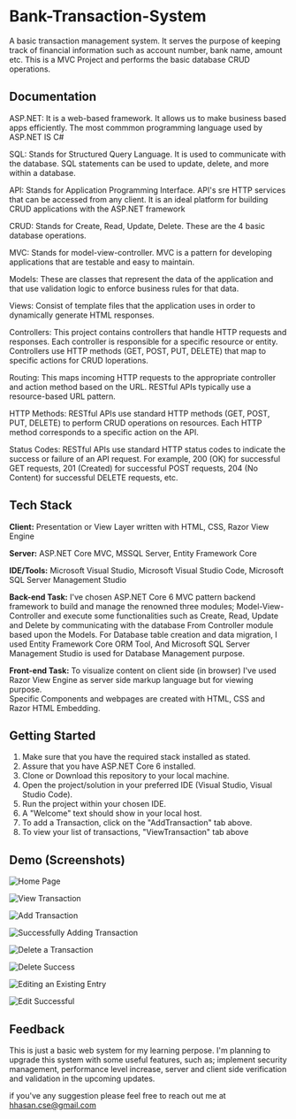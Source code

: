 
# Bank-Transaction-System

A basic transaction management system. It
serves the purpose of keeping track of financial information such as account number, bank name, amount etc.
This is a MVC Project and performs the basic database CRUD operations.

## Documentation
ASP.NET: It is a web-based framework. It allows us to make business based apps efficiently. The most commmon programming language used by ASP.NET IS C#

SQL: Stands for Structured Query Language. It is used to communicate with the database. SQL statements can be used to update, delete, and more within a database.

API: Stands for Application Programming Interface. API's sre HTTP services that can be accessed from any client. It is an ideal platform for building CRUD applications with the ASP.NET framework

CRUD: Stands for Create, Read, Update, Delete. These are the 4 basic database operations.

MVC: Stands for model-view-controller. MVC is a pattern for developing applications that are testable and easy to maintain. 

Models: These are classes that represent the data of the application and that use validation logic to enforce business rules for that data.

Views: Consist of template files that the application uses in order to dynamically generate HTML responses.

Controllers: This project contains controllers that handle HTTP requests and responses. Each controller is responsible for a specific resource or entity. Controllers use HTTP methods (GET, POST, PUT, DELETE) that map to specific actions for CRUD loperations.


Routing: This maps incoming HTTP requests to the appropriate controller and action method based on the URL. RESTful APIs typically use a resource-based URL pattern.

HTTP Methods: RESTful APIs use standard HTTP methods (GET, POST, PUT, DELETE) to perform CRUD operations on resources. Each HTTP method corresponds to a specific action on the API.

Status Codes: RESTful APIs use standard HTTP status codes to indicate the success or failure of an API request. For example, 200 (OK) for successful GET requests, 201 (Created) for successful POST requests, 204 (No Content) for successful DELETE requests, etc.


## Tech Stack

**Client:** Presentation or View Layer written with HTML, CSS, Razor View Engine

**Server:** ASP.NET Core MVC, MSSQL Server, Entity Framework Core

**IDE/Tools:** Microsoft Visual Studio, Microsoft Visual Studio Code, Microsoft SQL Server Management Studio


**Back-end Task:** I've chosen ASP.NET Core 6 MVC pattern backend framework to build and manage the renowned three modules; Model-View-Controller and execute some functionalities such as Create, Read, Update and Delete by communicating with the database From Controller module based upon the Models.
For Database table creation and data migration, I used Entity Framework Core ORM Tool, And Microsoft SQL Server Management Studio is used for Database Management purpose.

**Front-end Task:** To visualize content on client side (in browser) I've used Razor View Engine as server side markup language but for viewing purpose.  
Specific Components and webpages are created with HTML, CSS and Razor HTML Embedding.

## Getting Started
1. Make sure that you have the required stack installed as stated.
2. Assure that you have ASP.NET Core 6 installed.
3. Clone or Download this repository to your local machine.
4. Open the project/solution in your preferred IDE (Visual Studio, Visual Studio Code).
5. Run the project within your chosen IDE.
6. A "Welcome" text should show in your local host.
7. To add a Transaction, click on the "AddTransaction" tab above.
8. To view your list of transactions, "ViewTransaction" tab above

## Demo (Screenshots)

![Home Page](https://github.com/h-Hasib/Bank-Transaction/blob/main/Screenshots/1.PNG)

![View Transaction](https://github.com/h-Hasib/Bank-Transaction/blob/main/Screenshots/2.PNG)

![Add Transaction](https://github.com/h-Hasib/Bank-Transaction/blob/main/Screenshots/3.PNG)

![Successfully Adding Transaction](https://github.com/h-Hasib/Bank-Transaction/blob/main/Screenshots/4.PNG)

![Delete a Transaction](https://github.com/h-Hasib/Bank-Transaction/blob/main/Screenshots/5.PNG)

![Delete Success](https://github.com/h-Hasib/Bank-Transaction/blob/main/Screenshots/6.PNG)

![Editing an Existing Entry](https://github.com/h-Hasib/Bank-Transaction/blob/main/Screenshots/7.PNG)

![Edit Successful](https://github.com/h-Hasib/Bank-Transaction/blob/main/Screenshots/8.PNG)

## Feedback

This is just a basic web system for my learning perpose.
I'm planning to upgrade this system with some useful features, such as; implement security management, performance level increase, server and client side verification and validation in the upcoming updates. 

if you've any suggestion please feel free to reach out me at hhasan.cse@gmail.com
